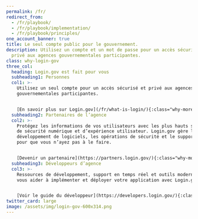 ```yaml
---
permalink: /fr/
redirect_from:
  - /fr/playbook/
  - /fr/playbook/implementation/
  - /fr/playbook/principles/
one_account_banner: true
title: Le seul compte public pour le gouvernement.
description: Utilisez un compte et un mot de passe pour un accès sécurisé et
  privé aux agences gouvernementales participantes.
class: why-login-gov
three_col:
  heading: Login.gov est fait pour vous
  subheading1: Personnes
  col1: >-
    Utilisez un seul compte pour un accès sécurisé et privé aux agences
    gouvernementales participantes.


    [En savoir plus sur Login.gov](/fr/what-is-login/){:class="why-more-info"}
  subheading2: Partenaires de l’agence
  col2: >-
    Protégez les informations de vos utilisateurs avec les plus hauts standards
    de sécurité numérique et d’expérience utilisateur. Login.gov gère le
    développement de logiciels, les opérations de sécurité et le support client
    pour que vous n’ayez pas à le faire.


    [Devenir un partenaire](https://partners.login.gov/){:class="why-more-info"}
  subheading3: Développeurs d’agence
  col3: >-
    Ressources de développement, support en temps réel et outils modernes pour
    vous aider à implémenter et déployer votre application avec Login.gov


    [Voir le guide du développeur](https://developers.login.gov/){:class="why-more-info"}
twitter_card: large
image: /assets/img/login-gov-600x314.png
---
```

